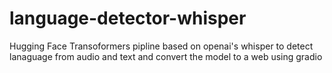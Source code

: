 # language-detector-whisper
Hugging Face Transoformers pipline based on openai's whisper to detect lanaguage from audio and text and convert the model to a web using gradio
